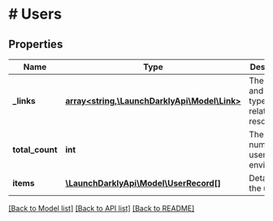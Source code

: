 # # Users

## Properties

Name | Type | Description | Notes
------------ | ------------- | ------------- | -------------
**_links** | [**array<string,\LaunchDarklyApi\Model\Link>**](Link.md) | The location and content type of related resources | [optional]
**total_count** | **int** | The total number of users in the environment |
**items** | [**\LaunchDarklyApi\Model\UserRecord[]**](UserRecord.md) | Details on the users |

[[Back to Model list]](../../README.md#models) [[Back to API list]](../../README.md#endpoints) [[Back to README]](../../README.md)
